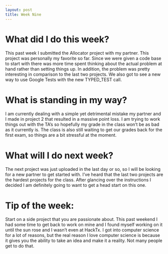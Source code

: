 ```yaml
---
layout: post
title: Week Nine
---
```


<h1>What did I do this week?</h1>

This past week I submitted the Allocator project with my partner. This project was personally my favorite so far. Since we were given a code base to start with there was more time spent thinking about the actual problem at hand rather than setting things up. In addition, the problem was pretty interesting in comparison to the last two projects. We also got to see a new way to use Google Tests with the new TYPED_TEST call.

<h1>What is standing in my way?</h1>

I am currently dealing with a simple yet detrimental mistake my partner and I made in project 2 that resulted in a massive point loss. I am trying to work things out with the TA’s so hopefully my grade in the class won’t be as bad as it currently is. The class is also still waiting to get our grades back for the first exam, so things are a bit stressful at the moment. 

<h1>What will I do next week?</h1>

The next project was just uploaded in the last day or so, so I will be looking for a new partner to get started with. I’ve heard that the last two projects are the hardest projects for the class. After glancing over the instructions I decided I am definitely going to want to get a head start on this one. 

<h1>Tip of the week:</h1>

Start on a side project that you are passionate about. This past weekend I had some time to get back to work on mine and I found myself working on it until the sun rose and I wasn’t even at HackTx. I got into computer science for a lot of reasons, but the real reason I love computer science is because it gives you the ability to take an idea and make it a reality. Not many people get to do that.
